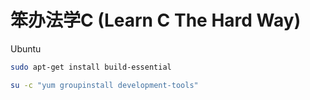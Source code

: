 # 笨办法学C (Learn C The Hard Way) 

Ubuntu
```sh
sudo apt-get install build-essential
```

```sh
su -c "yum groupinstall development-tools"
```